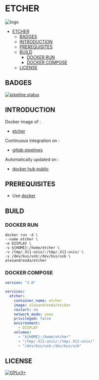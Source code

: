 # ETCHER

![logo](https://assets.gitlab-static.net/uploads/-/system/project/avatar/20894670/etcher.jpg)

- [ETCHER](#etcher)
  - [BADGES](#badges)
  - [INTRODUCTION](#introduction)
  - [PREREQUISITES](#prerequisites)
  - [BUILD](#build)
    - [DOCKER RUN](#docker-run)
    - [DOCKER COMPOSE](#docker-compose)
  - [LICENSE](#license)

## BADGES

[![pipeline status](https://gitlab.com/oda-alexandre/etcher/badges/master/pipeline.svg)](https://gitlab.com/oda-alexandre/etcher/commits/master)

## INTRODUCTION

Docker image of :

- [etcher](https://www.balena.io/etcher)

Continuous integration on :

- [gitlab pipelines](https://gitlab.com/oda-alexandre/etcher/pipelines)

Automatically updated on :

- [docker hub public](https://hub.docker.com/r/alexandreoda/etcher)

## PREREQUISITES

- Use [docker](https://www.docker.com)

## BUILD

### DOCKER RUN

```\
docker run -d \
--name etcher \
-e DISPLAY \
-v ${HOME}:/home/etcher \
-v /tmp/.X11-unix/:/tmp/.X11-unix/ \
-v /dev/bus/usb:/dev/bus/usb \
alexandreoda/etcher
```

### DOCKER COMPOSE

```yml
version: "2.0"

services:
  etcher:
    container_name: etcher
    image: alexandreoda/etcher
    restart: no
    network_mode: none
    privileged: false
    environment:
      - DISPLAY
    volumes:
      - "${HOME}:/home/etcher"
      - "/tmp/.X11-unix/:/tmp/.X11-unix/"
      - "/dev/bus/usb:/dev/bus/usb"
```

## LICENSE

[![GPLv3+](http://gplv3.fsf.org/gplv3-127x51.png)](https://gitlab.com/oda-alexandre/etcher/blob/master/LICENSE)
